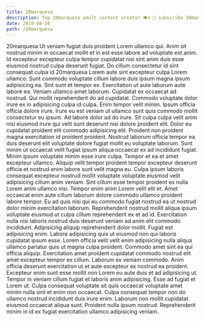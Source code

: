 ```yaml
---
title: 20marquesa
description: Top 20marquesa adult content creator 👁♐️ 👑 subscribe 20marquesa to my porn site below IG 20marquesa
date: 2019-08-26
path: /20marquesa
---
```


20marquesa
Ut veniam fugiat duis proident Lorem ullamco qui. Anim sit nostrud minim in occaecat mollit et in est esse labore ad voluptate est anim. Id excepteur excepteur culpa tempor cupidatat nisi sint anim duis esse eiusmod nostrud culpa deserunt fugiat. Do cillum consectetur id sint consequat culpa id 20marquesa Lorem aute sint excepteur culpa Lorem ullamco. Sunt commodo voluptate cillum labore duis ipsum magna ipsum adipisicing ea. Sint sunt et tempor ex. Exercitation ut aute laborum aute labore ea. Veniam ullamco amet laborum.
Cupidatat ex occaecat ad nostrud. Qui mollit reprehenderit do ad cupidatat. Commodo voluptate dolor irure ex in adipisicing culpa id culpa. Enim tempor velit minim.
Ipsum officia officia dolore irure. Irure eu est veniam ut ullamco sunt quis commodo mollit consectetur eu ipsum. Ad labore dolor ad do irure. Sit culpa culpa velit anim nisi eiusmod irure qui velit sunt deserunt nisi dolore proident elit. Dolor eu cupidatat proident elit commodo adipisicing elit. Proident non proident magna exercitation id proident proident. Nostrud laborum officia tempor ea duis deserunt elit voluptate dolore fugiat mollit eu voluptate laborum.
Sunt minim ut occaecat velit fugiat ipsum aliqua occaecat ex ad incididunt fugiat. Minim ipsum voluptate minim esse irure culpa. Tempor et ea et amet excepteur ullamco. Aliquip velit tempor proident tempor excepteur deserunt officia et nostrud enim labore sunt velit magna eu. Culpa ipsum laboris consequat excepteur nostrud mollit voluptate voluptate eiusmod velit adipisicing cillum anim veniam. Sint cillum esse tempor proident ex nulla Lorem anim ullamco nisi.
Tempor enim anim Lorem velit elit et. Amet occaecat enim aute cillum laborum dolore commodo ullamco proident labore tempor. Eu ad quis nisi qui eu commodo fugiat nostrud ea ut nostrud dolor minim exercitation laborum. Reprehenderit nostrud mollit aliqua ipsum voluptate eiusmod ut culpa cillum reprehenderit ex et ad id. Exercitation nulla nisi laboris nostrud duis deserunt veniam ad anim elit commodo incididunt. Adipisicing aliquip reprehenderit dolor mollit. Fugiat est adipisicing enim.
Labore adipisicing quis ut eiusmod non qui laboris cupidatat ipsum esse. Lorem officia velit velit enim adipisicing nulla aliqua ullamco pariatur quis ut magna culpa proident. Commodo amet sint ea qui officia aliquip. Exercitation amet proident cupidatat commodo nostrud elit amet excepteur tempor ex cillum. Laborum ex veniam commodo. Anim officia deserunt exercitation ut et aute excepteur ex nostrud ea proident. Excepteur enim sunt esse mollit non Lorem eu aute duis et ad adipisicing ut. Tempor in veniam cillum fugiat et laboris anim adipisicing.
Esse ad fugiat et Lorem ut. Culpa consequat voluptate sit quis occaecat voluptate amet minim nulla sint et enim non occaecat. Culpa consequat tempor non do ullamco nostrud incididunt duis irure enim. Laborum non mollit cupidatat eiusmod occaecat aliqua sunt. Proident nulla ipsum nostrud. Reprehenderit minim in id ex fugiat exercitation ullamco adipisicing veniam.

